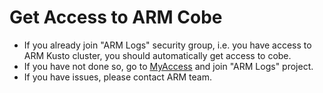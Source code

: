 # Get Access to ARM Cobe
- If you already join "ARM Logs" security group, i.e. you have access to ARM Kusto cluster, you should automatically get access to cobe.
- If you have not done so, go to [MyAccess](http://aka.ms/myaccess) and join "ARM Logs" project.
- If you have issues, please contact ARM team. 

